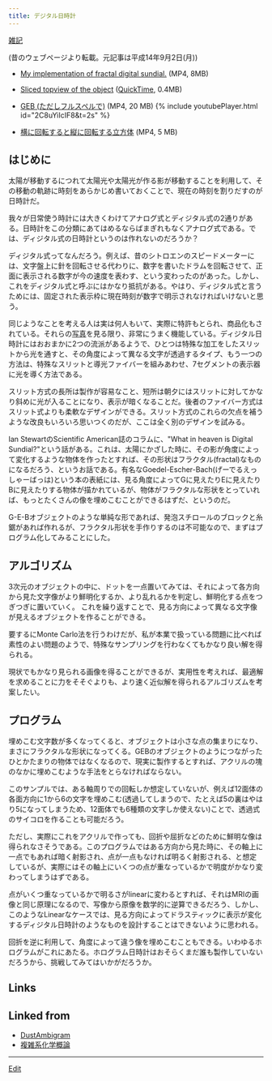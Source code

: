 ```yaml
---
title: デジタル日時計
---
```

[雑記](/雑記)

(昔のウェブページより転載。元記事は平成14年9月2日(月))

* [My implementation of fractal digital sundial.](http://theochem.chem.okayama-u.ac.jp/wiki/wiki.cgi/matto?page=%A5%C7%A5%B8%A5%BF%A5%EB%C6%FC%BB%FE%B7%D7&file=sundial%2Emp4&action=ATTACH)  (MP4, 8MB)
* [Sliced topview of the object](http://theochem.chem.okayama-u.ac.jp/wiki/wiki.cgi/matto?page=%A5%C7%A5%B8%A5%BF%A5%EB%C6%FC%BB%FE%B7%D7&file=topview%2Emov&action=ATTACH) ([QuickTime](/QuickTime), 0.4MB)
* [GEB (ただしフルスペルで)](http://theochem.chem.okayama-u.ac.jp/wiki/wiki.cgi/matto?page=%A5%C7%A5%B8%A5%BF%A5%EB%C6%FC%BB%FE%B7%D7&file=GEB2%2Emp4&action=ATTACH) (MP4, 20 MB)
{% include youtubePlayer.html id="2C8uYiIcIF8&t=2s" %}

* [横に回転すると縦に回転する立方体](http://theochem.chem.okayama-u.ac.jp/wiki/wiki.cgi/matto?page=%A5%C7%A5%B8%A5%BF%A5%EB%C6%FC%BB%FE%B7%D7&file=vertical%2Emp4&action=ATTACH) (MP4, 5 MB)





## はじめに



太陽が移動するにつれて太陽光や太陽光が作る影が移動することを利用して、その移動の軌跡に時刻をあらかじめ書いておくことで、現在の時刻を割りだすのが日時計だ。

我々が日常使う時計には大きくわけてアナログ式とディジタル式の2通りがある。日時計をこの分類にあてはめるならばまぎれもなくアナログ式である。では、ディジタル式の日時計というのは作れないのだろうか？



ディジタル式ってなんだろう。例えば、昔のシトロエンのスピードメーターには、文字盤上に針を回転させる代わりに、数字を書いたドラムを回転させて、正面に表示される数字が今の速度を表わす、という変わったのがあった。しかし、これをディジタル式と呼ぶにはかなり抵抗がある。やはり、ディジタル式と言うためには、固定された表示枠に現在時刻が数字で明示されなければいけないと思う。



同じようなことを考える人は実は何人もいて、実際に特許もとられ、商品化もされている。それらの[写真](http://www.digitalsundial.com/)を見る限り、非常にうまく機能している。ディジタル日時計にはおおまかに2つの流派があるようで、ひとつは特殊な加工をしたスリットから光を通すと、その角度によって異なる文字が透過するタイプ、もう一つの方法は、特殊なスリットと導光ファイバーを組みあわせ、7セグメントの表示器に光を導く方法である。



スリット方式の長所は製作が容易なこと、短所は朝夕にはスリットに対してかなり斜めに光が入ることになり、表示が暗くなることだ。後者のファイバー方式はスリット式よりも柔軟なデザインができる。スリット方式のこれらの欠点を補うような改良もいろいろ思いつくのだが、ここは全く別のデザインを試みる。



Ian StewartのScientific American誌のコラムに、"What in heaven is Digital Sundial?"という話がある。これは、太陽にかざした時に、その影が角度によって変化するような物体を作ったとすれば、その形状はフラクタル(fractal)なものになるだろう、というお話である。有名なGoedel-Escher-Bach(げーでるえっしゃーばっは)という本の表紙には、見る角度によってGに見えたりEに見えたりBに見えたりする物体が描かれているが、物体がフラクタルな形状をとっていれば、もっとたくさんの像を埋めこむことができるはずだ、というのだ。



G-E-Bオブジェクトのような単純な形であれば、発泡スチロールのブロックと糸鋸があれば作れるが、フラクタル形状を手作りするのは不可能なので、まずはプログラム化してみることにした。




## アルゴリズム



3次元のオブジェクトの中に、ドットを一点置いてみては、それによって各方向から見た文字像がより鮮明化するか、より乱れるかを判定し、鮮明化する点をつぎつぎに置いていく。 これを繰り返すことで、見る方向によって異なる文字像が見えるオブジェクトを作ることができる。

要するにMonte Carlo法を行うわけだが、私が本業で扱っている問題に比べれば素性のよい問題のようで、特殊なサンプリングを行わなくてもかなり良い解を得られる。



現状でもかなり見られる画像を得ることができるが、実用性を考えれば、最適解を求めることに力をそそぐよりも、より速く近似解を得られるアルゴリズムを考案したい。




## プログラム



埋めこむ文字数が多くなってくると、オブジェクトは小さな点の集まりになり、まさにフラクタルな形状になってくる。GEBのオブジェクトのようにつながったひとかたまりの物体ではなくなるので、現実に製作するとすれば、アクリルの塊のなかに埋めこむような手法をとらなければならない。



このサンプルでは、ある軸周りでの回転しか想定していないが、例えば12面体の各面方向に1から6の文字を埋めこむ(透過してしまうので、たとえば5の裏はやはり5になってしまうため、12面体でも6種類の文字しか使えない)ことで、透過式のサイコロを作ることも可能だろう。



ただし、実際にこれをアクリルで作っても、回折や屈折などのために鮮明な像は得られなさそうである。このプログラムではある方向から見た時に、その軸上に一点でもあれば暗く射影され、点が一点もなければ明るく射影される、と想定しているが、実際にはその軸上にいくつの点が重なっているかで明度がかなり変わってしまうはずである。



点がいくつ重なっているかで明るさがlinearに変わるとすれば、それはMRIの画像と同じ原理になるので、写像から原像を数学的に逆算できるだろう、しかし、このようなLinearなケースでは、見る方向によってドラスティックに表示が変化するディジタル日時計のようなものを設計することはできないように思われる。



回折を逆に利用して、角度によって違う像を埋めこむこともできる。いわゆるホログラムがこれにあたる。ホログラム日時計はおそらくまだ誰も製作していないだろうから、挑戦してみてはいかがだろうか。




## Links

<!--  -->








## Linked from

* [DustAmbigram](/DustAmbigram)
* [複雑系化学概論](/複雑系化学概論)


----

[Edit](https://github.com/vitroid/vitroid.github.io/edit/master/MD/デジタル日時計.md)

